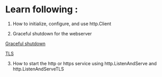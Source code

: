 # Learn following : 
 
 1) How to initialize, configure, and use http.Client

 2) Graceful shutdown for the webserver

 [Graceful shutdown](https://marcofranssen.nl/go-webserver-with-graceful-shutdown)

 [TLS](https://github.com/denji/golang-tls/blob/master/README.md)

 3) How to start the http or https service using http.ListenAndServe and http.ListenAndServeTLS
